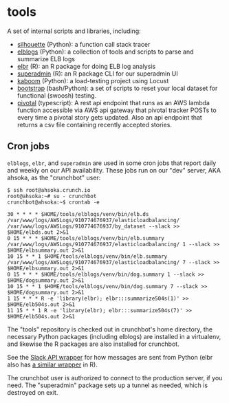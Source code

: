 # tools

A set of internal scripts and libraries, including:

* [silhouette](./silhouette) (Python): a function call stack tracer
* [elblogs](./elblogs) (Python): a collection of tools and scripts to parse and summarize ELB logs
* [elbr](./elbr) (R): an R package for doing ELB log analysis
* [superadmin](./superadmin) (R): an R package CLI for our superadmin UI
* [kaboom](./kaboom) (Python): a load-testing project using Locust
* [bootstrap](./bootstrap) (bash/Python): a set of scripts to reset your local dataset for functional (swoosh) testing.
* [pivotal](./pivotal) (typescript): A rest api endpoint that runs as an AWS lambda function accessible via
  AWS api gateway that pivotal tracker POSTs to every time a pivotal story gets updated. Also an api endpoint that returns
  a csv file containing recently accepted stories.

## Cron jobs

`elblogs`, `elbr`, and `superadmin` are used in some cron jobs that report daily and weekly on our API availability. These jobs run on our "dev" server, AKA ahsoka, as the "crunchbot" user:

    $ ssh root@ahsoka.crunch.io
    root@ahsoka:~# su - crunchbot
    crunchbot@ahsoka:~$ crontab -e

    30 * * * * $HOME/tools/elblogs/venv/bin/elb.ds /var/www/logs/AWSLogs/910774676937/elasticloadbalancing/ /var/www/logs/AWSLogs/910774676937/by_dataset --slack >> $HOME/elbds.out 2>&1
    0 15 * * * $HOME/tools/elblogs/venv/bin/elb.summary /var/www/logs/AWSLogs/910774676937/elasticloadbalancing/ 1 --slack >> $HOME/elbsummary.out 2>&1
    10 15 * * 1 $HOME/tools/elblogs/venv/bin/elb.summary /var/www/logs/AWSLogs/910774676937/elasticloadbalancing/ 7 --slack >> $HOME/elbsummary.out 2>&1
    0 15 * * * $HOME/tools/elblogs/venv/bin/dog.summary 1 --slack >> $HOME/dogsummary.out 2>&1
    10 15 * * 1 $HOME/tools/elblogs/venv/bin/dog.summary 7 --slack >> $HOME/dogsummary.out 2>&1
    1 15 * * * R -e 'library(elbr); elbr:::summarize504s(1)' >> $HOME/elb504s.out 2>&1
    11 15 * * 1 R -e 'library(elbr); elbr:::summarize504s(7)' >> $HOME/elb504s.out 2>&1

The "tools" repository is checked out in crunchbot's home directory, the necessary Python packages (including elblogs) are installed in a virtualenv, and likewise the R packages are also installed for crunchbot.

See the [Slack API wrapper](./elblogs/apis/slack.py) for how messages are sent from Python (elbr also has [a similar wrapper](./elbr/R/slack.R) in R).

The crunchbot user is authorized to connect to the production server, if you need. The "superadmin" package sets up a tunnel as needed, which is destroyed on exit. 
